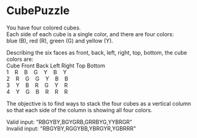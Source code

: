 # CubePuzzle

You have four colored cubes.<br>
Each side of each cube is a single color, and there are four colors:<br>
blue (B), red (R), green (G) and yellow (Y).<br>

Describing the six faces as front, back,
left, right, top, bottom, the cube colors are:<br>
Cube Front Back Left Right Top Bottom<br>
1&nbsp;&nbsp;&nbsp;&nbsp;R&nbsp;&nbsp;&nbsp;&nbsp;B&nbsp;&nbsp;&nbsp;&nbsp;G&nbsp;&nbsp;&nbsp;&nbsp;Y&nbsp;&nbsp;&nbsp;&nbsp;B&nbsp;&nbsp;&nbsp;&nbsp;Y<br>
2&nbsp;&nbsp;&nbsp;&nbsp;R&nbsp;&nbsp;&nbsp;&nbsp;G&nbsp;&nbsp;&nbsp;&nbsp;G&nbsp;&nbsp;&nbsp;&nbsp;Y&nbsp;&nbsp;&nbsp;&nbsp;B&nbsp;&nbsp;&nbsp;&nbsp;B<br>
3&nbsp;&nbsp;&nbsp;&nbsp;Y&nbsp;&nbsp;&nbsp;&nbsp;B&nbsp;&nbsp;&nbsp;&nbsp;R&nbsp;&nbsp;&nbsp;&nbsp;G&nbsp;&nbsp;&nbsp;&nbsp;Y&nbsp;&nbsp;&nbsp;&nbsp;R<br>
4&nbsp;&nbsp;&nbsp;&nbsp;Y&nbsp;&nbsp;&nbsp;&nbsp;G&nbsp;&nbsp;&nbsp;&nbsp;B&nbsp;&nbsp;&nbsp;&nbsp;R&nbsp;&nbsp;&nbsp;&nbsp;R&nbsp;&nbsp;&nbsp;&nbsp;R<br>


The objective is to find ways to stack the four cubes as a vertical column<br>
so that each side of the column is showing all four colors.<br>

Valid input: "RBGYBY,BGYGRB,GRRBYG,YYBRGR"<br>
Invalid input: "RBGYBY,RGGYBB,YBRGYR,YGBRRR"

